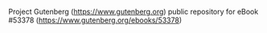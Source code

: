 Project Gutenberg (https://www.gutenberg.org) public repository for eBook #53378 (https://www.gutenberg.org/ebooks/53378)
